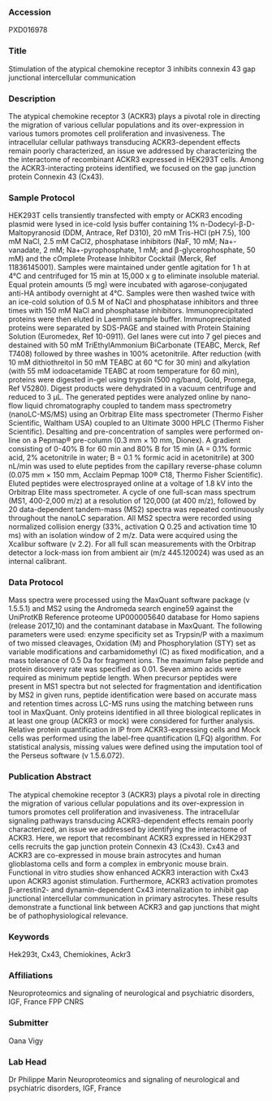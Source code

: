 ### Accession
PXD016978

### Title
Stimulation of the atypical chemokine receptor 3 inhibits connexin 43 gap junctional intercellular communication

### Description
The atypical chemokine receptor 3 (ACKR3) plays a pivotal role in directing the migration of various cellular populations and its over-expression in various tumors promotes cell proliferation and invasiveness. The intracellular cellular pathways transducing ACKR3-dependent effects remain poorly characterized, an issue we addressed by characterizing the the interactome of recombinant ACKR3 expressed in HEK293T cells. Among the ACKR3-interacting proteins identified, we focused on the gap junction protein Connexin 43 (Cx43).

### Sample Protocol
HEK293T cells transiently transfected with empty or ACKR3 encoding plasmid were lysed in ice-cold lysis buffer containing 1% n-Dodecyl-β-D-Maltopyranosid (DDM, Antrace, Ref D310), 20 mM Tris-HCl (pH 7.5), 100 mM NaCl, 2.5 mM CaCl2, phosphatase inhibitors (NaF, 10 mM; Na+-vanadate, 2 mM; Na+-pyrophosphate, 1 mM; and β-glycerophosphate, 50 mM) and the cOmplete Protease Inhibitor Cocktail (Merck, Ref 11836145001). Samples were maintained under gentle agitation for 1 h at 4°C and centrifuged for 15 min at 15,000 x g to eliminate insoluble material. Equal protein amounts (5 mg) were incubated with agarose-conjugated anti-HA antibody overnight at 4°C. Samples were then washed twice with an ice-cold solution of 0.5 M of NaCl and phosphatase inhibitors and three times with 150 mM NaCl and phosphatase inhibitors. Immunoprecipitated proteins were then eluted in Laemmli sample buffer. Immunoprecipitated proteins were separated by SDS-PAGE and stained with Protein Staining Solution (Euromedex, Ref 10-0911). Gel lanes were cut into 7 gel pieces and destained with 50 mM TriEthylAmmonium BiCarbonate (TEABC, Merck, Ref T7408) followed by three washes in 100% acetonitrile. After reduction (with 10 mM dithiothreitol in 50 mM TEABC at 60 °C for 30 min) and alkylation (with 55 mM iodoacetamide TEABC at room temperature for 60 min), proteins were digested in-gel using trypsin (500 ng/band, Gold, Promega, Ref V5280). Digest products were dehydrated in a vacuum centrifuge and reduced to 3 µL. The generated peptides were analyzed online by nano-flow liquid chromatography coupled to tandem mass spectrometry (nanoLC-MS/MS) using an Orbitrap Elite mass spectrometer (Thermo Fisher Scientific, Waltham USA) coupled to an Ultimate 3000 HPLC (Thermo Fisher Scientific). Desalting and pre-concentration of samples were performed on-line on a Pepmap® pre-column (0.3 mm × 10 mm, Dionex). A gradient consisting of 0-40% B for 60 min and 80% B for 15 min (A = 0.1% formic acid, 2% acetonitrile in water; B = 0.1 % formic acid in acetonitrile) at 300 nL/min was used to elute peptides from the capillary reverse-phase column (0.075 mm × 150 mm, Acclaim Pepmap 100® C18, Thermo Fisher Scientific). Eluted peptides were electrosprayed online at a voltage of 1.8 kV into the Orbitrap Elite mass spectrometer. A cycle of one full-scan mass spectrum (MS1, 400-2,000 m/z) at a resolution of 120,000 (at 400 m/z), followed by 20 data-dependent tandem-mass (MS2) spectra was repeated continuously throughout the nanoLC separation. All MS2 spectra were recorded using normalized collision energy (33%, activation Q 0.25 and activation time 10 ms) with an isolation window of 2 m/z. Data were acquired using the Xcalibur software (v 2.2). For all full scan measurements with the Orbitrap detector a lock-mass ion from ambient air (m/z 445.120024) was used as an internal calibrant.

### Data Protocol
Mass spectra were processed using the MaxQuant software package (v 1.5.5.1) and MS2 using the Andromeda search engine59 against the UniProtKB Reference proteome UP000005640 database for Homo sapiens (release 2017_10) and the contaminant database in MaxQuant. The following parameters were used: enzyme specificity set as Trypsin/P with a maximum of two missed cleavages, Oxidation (M) and Phosphorylation (STY) set as variable modifications and carbamidomethyl (C) as fixed modification, and a mass tolerance of 0.5 Da for fragment ions. The maximum false peptide and protein discovery rate was specified as 0.01. Seven amino acids were required as minimum peptide length. When precursor peptides were present in MS1 spectra but not selected for fragmentation and identification by MS2 in given runs, peptide identification were based on accurate mass and retention times across LC-MS runs using the matching between runs tool in MaxQuant. Only proteins identified in all three biological replicates in at least one group (ACKR3 or mock) were considered for further analysis. Relative protein quantification in IP from ACKR3-expressing cells and Mock cells was performed using the label-free quantification (LFQ) algorithm. For statistical analysis, missing values were defined using the imputation tool of the Perseus software (v 1.5.6.072).

### Publication Abstract
The atypical chemokine receptor 3 (ACKR3) plays a pivotal role in directing the migration of various cellular populations and its over-expression in tumors promotes cell proliferation and invasiveness. The intracellular signaling pathways transducing ACKR3-dependent effects remain poorly characterized, an issue we addressed by identifying the interactome of ACKR3. Here, we report that recombinant ACKR3 expressed in HEK293T cells recruits the gap junction protein Connexin 43 (Cx43). Cx43 and ACKR3 are co-expressed in mouse brain astrocytes and human glioblastoma cells and form a complex in embryonic mouse brain. Functional in vitro studies show enhanced ACKR3 interaction with Cx43 upon ACKR3 agonist stimulation. Furthermore, ACKR3 activation promotes &#x3b2;-arrestin2- and dynamin-dependent Cx43 internalization to inhibit gap junctional intercellular communication in primary astrocytes. These results demonstrate a functional link between ACKR3 and gap junctions that might be of pathophysiological relevance.

### Keywords
Hek293t, Cx43, Chemiokines, Ackr3

### Affiliations
Neuroproteomics and signaling of neurological and psychiatric disorders, IGF, France
FPP CNRS

### Submitter
Oana Vigy

### Lab Head
Dr Philippe Marin
Neuroproteomics and signaling of neurological and psychiatric disorders, IGF, France



